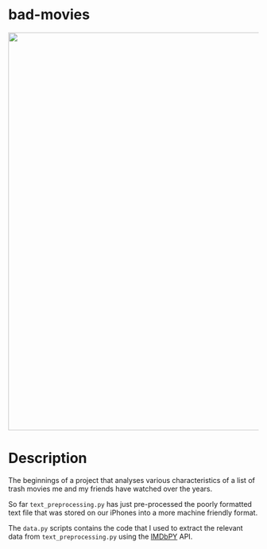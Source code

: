 # bad-movies

<p align="center">
  <img src="https://media.giphy.com/media/bbWHn9uZc0dxsWTm5E/giphy.gif" width='800'>
</p>

# Description

The beginnings of a project that analyses various characteristics of a list of trash movies me and my friends have watched over the years.

So far `text_preprocessing.py` has just pre-processed the poorly formatted text file that was stored on our iPhones into a more machine friendly format. 

The `data.py` scripts contains the code that I used to extract the relevant data from `text_preprocessing.py` using the [IMDbPY](https://imdbpy.github.io/) API.
